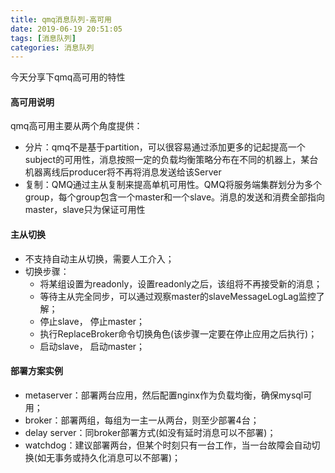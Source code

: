 ```yaml
---
title: qmq消息队列-高可用
date: 2019-06-19 20:51:05
tags: [消息队列]
categories: 消息队列
---
```

今天分享下qmq高可用的特性

#### 高可用说明
qmq高可用主要从两个角度提供：
- 分片：qmq不是基于partition，可以很容易通过添加更多的记起提高一个subject的可用性，消息按照一定的负载均衡策略分布在不同的机器上，某台机器离线后producer将不再将消息发送给该Server
- 复制：QMQ通过主从复制来提高单机可用性。QMQ将服务端集群划分为多个group，每个group包含一个master和一个slave。消息的发送和消费全部指向master，slave只为保证可用性

#### 主从切换
- 不支持自动主从切换，需要人工介入；
- 切换步骤：
    - 将某组设置为readonly，设置readonly之后，该组将不再接受新的消息；
    - 等待主从完全同步，可以通过观察master的slaveMessageLogLag监控了解；
    - 停止slave， 停止master；
    - 执行ReplaceBroker命令切换角色(该步骤一定要在停止应用之后执行)；
    - 启动slave， 启动master；

#### 部署方案实例
- metaserver：部署两台应用，然后配置nginx作为负载均衡，确保mysql可用；
- broker：部署两组，每组为一主一从两台，则至少部署4台；
- delay server：同broker部署方式(如没有延时消息可以不部署)；
- watchdog：建议部署两台，但某个时刻只有一台工作，当一台故障会自动切换(如无事务或持久化消息可以不部署)；
